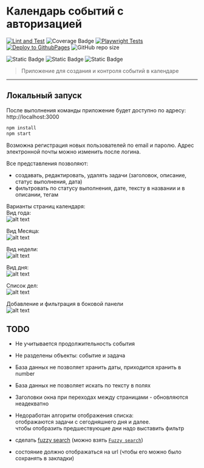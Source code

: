# Календарь событий с авторизацией

[![Lint and Test](https://github.com/v-nvtsk/calendar/actions/workflows/lint-test.yaml/badge.svg)](https://github.com/v-nvtsk/calendar/actions/workflows/lint-test.yaml)
![Coverage Badge](https://img.shields.io/endpoint?url=https%3A%2F%2Fgist.githubusercontent.com%2Fv-nvtsk%2Ff9b687636482339cabd6a8c4b369f3eb%2Fraw%2F2d48f3578326dcf4ad8604c2198f0f9e146cd6d2%2Fcalendar-junit-tests.json)
[![Playwright Tests](https://github.com/v-nvtsk/calendar/actions/workflows/playwright.yml/badge.svg)](https://github.com/v-nvtsk/calendar/actions/workflows/playwright.yml)
[![Deploy to GithubPages](https://github.com/v-nvtsk/calendar/actions/workflows/deploy-gh-pages.yaml/badge.svg)](https://github.com/v-nvtsk/calendar/actions/workflows/deploy-gh-pages.yaml)
![GitHub repo size](https://img.shields.io/github/repo-size/v-nvtsk/calendar)

![Static Badge](https://img.shields.io/badge/TypeScript-007ACC?style=for-the-badge&logo=typescript&logoColor=white)
![Static Badge](https://img.shields.io/badge/React-20232A?style=for-the-badge&logo=react&logoColor=61DAFB)
![Static Badge](https://img.shields.io/badge/firebase-orange?style=for-the-badge&logo=FIREBASE&logoColor=white)

> Приложение для создания и контроля событий в календаре

---

## Локальный запуск

После выполнения команды приложение будет доступно по адресу: http://localhost:3000

```sh
npm install
npm start
```

Возможна регистрация новых пользователей по email и паролю. Адрес электронной почты можно изменить после логина.

Все представления позволяют:

- создавать, редактировать, удалять задачи (заголовок, описание, статус выполнения, дата)
- фильтровать по статусу выполнения, дате, тексту в названии и в описании, тегам

Варианты страниц календаря:  
Вид года:  
![alt text](year-view.png.jpg)

Вид Месяца:  
![alt text](month-view.png.jpg)

Вид недели:  
![alt text](week-view.png.jpg)

Вид дня:  
![alt text](day-view.png.jpg)

Список дел:  
![alt text](task-list.png.jpg)

Добавление и фильтрация в боковой панели  
 ![alt text](sidepanel.png.jpg)

## TODO

- Не учитывается продолжительность события
- Не разделены объекты: событие и задача
- База данных не позволяет хранить даты, приходится хранить в number
- База данных не позволяет искать по тексту в полях
- Заголовки окна при переходах между страницами - обновляются неадекватно

- Недоработан алгоритм отображения списка:  
  отображаются задачи с сегодняшнего дня и далее.  
  чтобы отобразить предшествующие дни надо выставить фильтр

- сделать [fuzzy search](https://whatis.techtarget.com/definition/fuzzy-search) (можно взять [`Fuzzy search`](https://www.npmjs.com/package/fuzzy-search))
- состояние должно отображаться на url (чтобы его можно было сохранять в закладки)
